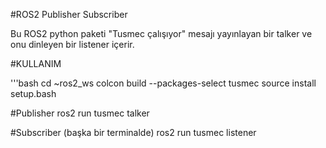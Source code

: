#ROS2 Publisher Subscriber 

Bu ROS2 python paketi "Tusmec çalışıyor" mesajı yayınlayan bir talker ve onu dinleyen bir listener içerir.

#KULLANIM

'''bash
cd ~ros2_ws
colcon build --packages-select tusmec
source install setup.bash 

#Publisher
ros2 run tusmec talker

#Subscriber (başka bir terminalde)
ros2 run tusmec listener
